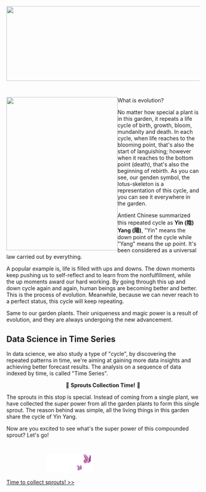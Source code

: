 <p align="center">
<img src="https://github.com/lady-h-world/My_Garden/blob/main/images/Garden_Symbol_images/title_yinyang.png" width="569" height="195" />
</p>

#

<p>
<img align="left" src="https://github.com/lady-h-world/My_Garden/blob/main/images/Garden_Symbol_images/graden_symbol.png" width="290" height="400" />

What is evolution?

No matter how special a plant is in this garden, it repeats a life cycle of birth, growth, bloom, mundanity and death. In each cycle, when life reaches to the blooming point, that's also the start of languishing; however when it reaches to the bottom point (death), that's also the beginning of rebirth. As you can see, our genden symbol, the lotus-skeleton is a representation of this cycle, and you can see it everywhere in the garden.

Antient Chinese summarized this repeated cycle as <b>Yin (陰) Yang (陽)</b>, "Yin" means the down point of the cycle while "Yang" means the up point. It's been considered as a universal law carried out by everything. 

A popular example is, life is filled with ups and downs. The down moments keep pushing us to self-reflect and to learn from the nonfulfillment, while the up moments award our hard working. By going through this up and down cycle again and again, human beings are becoming better and better. This is the process of evolution. Meanwhile, because we can never reach to a perfect status, this cycle will keep repeating.

Same to our garden plants. Their uniqueness and magic power is a result of evolution, and they are always undergoing the new advancement.

</p>


## Data Science in Time Series

In data science, we also study a type of "cycle", by discovering the repeated patterns in time, we're aiming at gaining more data insights and achieving better forecast results. The analysis on a sequence of data indexed by time, is called "Time Series".

<p align="center">🌱 <b>Sprouts Collection Time!</b> 🌱</p>

The sprouts in this stop is special. Instead of coming from a single plant, we have collected the super power from all the garden plants to form this single sprout. The reason behind was simple, all the living things in this garden share the cycle of Yin Yang.

Now are you excited to see what's the super power of this compounded sprout? Let's go!

#
<p align="left">
  &nbsp;&nbsp;&nbsp;&nbsp;&nbsp;&nbsp;&nbsp;&nbsp;&nbsp;&nbsp;&nbsp;&nbsp;&nbsp;&nbsp;&nbsp;&nbsp;&nbsp;&nbsp;&nbsp;&nbsp;&nbsp;&nbsp;&nbsp;&nbsp;&nbsp;&nbsp;
<img src="https://github.com/lady-h-world/My_Garden/blob/main/images/follow_us.png" width="120" height="50" />
</p>

[Time to collect sprouts! >>][1]


[1]:https://github.com/lady-h-world/My_Garden/blob/main/reading_pages/YinYang/ts1.md



